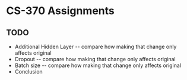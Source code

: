 # CS-370 Assignments

## TODO

- Additional Hidden Layer -- compare how making that change only affects original
- Dropout -- compare how making that change only affects original
- Batch size -- compare how making that change only affects original
- Conclusion
